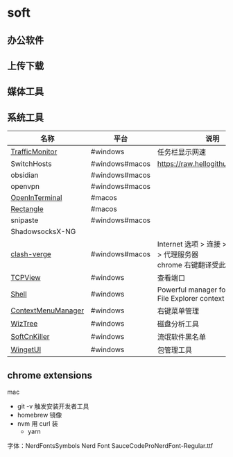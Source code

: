# soft

## 办公软件
## 上传下载

## 媒体工具
## 系统工具

| 名称                                                                          | 平台             | 说明                                                      |
| --------------------------------------------------------------------------- | -------------- | ------------------------------------------------------- |
| [TrafficMonitor](https://github.com/zhongyang219/TrafficMonitor)            | #windows       | 任务栏显示网速                                                 |
| SwitchHosts                                                                 | #windows#macos | https://raw.hellogithub.com/hosts                       |
| obsidian                                                                    | #windows#macos |                                                         |
| openvpn                                                                     | #windows#macos |                                                         |
| [OpenInTerminal](https://github.com/Ji4n1ng/OpenInTerminal)                 | #macos         |                                                         |
| [Rectangle](https://github.com/rxhanson/Rectangle)                          | #macos         |                                                         |
| snipaste                                                                    | #windows#macos |                                                         |
| ShadowsocksX-NG                                                             |                |                                                         |
| [clash-verge](https://github.com/zzzgydi/clash-verge)                       | #windows#macos | Internet 选项 > 连接 > 局域网设置 > 代理服务器<br>chrome 右键翻译受此影响     |
| [TCPView](https://learn.microsoft.com/en-us/sysinternals/downloads/tcpview) | #windows       | 查看端口                                                    |
| [Shell](https://github.com/moudey/Shell)                                    | #windows       | Powerful manager for Windows File Explorer context menu |
| [ContextMenuManager](https://github.com/BluePointLilac/ContextMenuManager)  | #windows       | 右键菜单管理                                                  |
| [WizTree](https://diskanalyzer.com/)                                        | #windows       | 磁盘分析工具                                                  |
| [SoftCnKiller](https://github.com/cuteinfo/SoftCnKiller)                    | #windows       | 流氓软件黑名单                                                 |
| [WingetUI](https://github.com/marticliment/WingetUI)                        | #windows       | 包管理工具                                                   |
## chrome extensions

mac
- git -v 触发安装开发者工具
- homebrew 镜像
- nvm  用 curl 装
	- yarn

字体：NerdFontsSymbols Nerd Font
SauceCodeProNerdFont-Regular.ttf